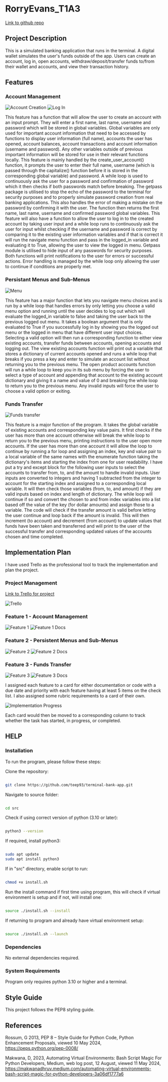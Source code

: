 # RorryEvans_T1A3 

[Link to github repo](https://github.com/teep93/terminal-bank-app)

## Project Description

This is a simulated banking application that runs in the terminal. A digital wallet simulates the user's funds outside of the app. Users can create an account, log in, open accounts, withdraw/deposit/transfer funds to/from their wallet and accounts, and view their transaction history.

## Features

### Account Management

![Account Creation](/docs/account-creation.png)
![Log In](/docs/log-in.png)

This feature has a function that will allow the user to create an account with an input prompt. They will enter a first name, last name, username and password which will be stored in global variables.
Global variables are only used for important account information that need to be accessed by functions to display user information (full name), accounts the user has opened, account balances, account
transactions and account information (username and password). Any other variables outside of previous important information will be stored for use in their relevant functions locally.
This feature is mainly handled by the create_user_account() function, it prompts the user to enter their full name, username (which is passed through the capitalize() function before it is stored in the corresponding global variable) and password. A while loop is used to continuously ask the user
for a password and confirmation of password which it then checks if both passwords match before breaking. The getpass package is utilised to stop the echo of the password to the terminal for security purposes and to properly simulate password creation from real banking applications. This also handles the error of making a mistake on the password by confirming it with the user. The function then returns the first name, last name, username and confirmed password global variables.
This feature will also have a function to allow the user to log in to the created account by taking user input and a while loop runs to continuously ask the user for input whilst checking if the username and password is correct by comparing it to the existing user information variables
and if that is correct it will run the navigate menu function and pass in the logged_in variable and evaluating it to True, allowing the user to view the logged in menu. Getpass module is utilised to hide input of any passwords for security purposes. Both functions will print notifications to the user for errors or successful actions. Error handling is managed by the while loop only allowing the user to continue if conditions are 
properly met.


### Persistant Menus and Sub-Menus

![Menu](/docs/menu.png)

This feature has a major function that lets you navigate menu choices and is run by a while loop that handles errors by only letting you choose a valid menu option and running until the user decides to log out which will evaluate the logged_in variable to false and taking the user back to the previous logged out menu. It takes a boolean argument that is only evaluated to True if you successfully log in by showing you the logged out menu or the logged in menu that have different user input choices. Selecting a valid option will then run a corresponding function to either view existing accounts, transfer funds between accounts, opening accounts and logging out. The view existing accounts function will print out a variable that stores a dictionary of current accounts opened and runs a while loop that breaks if you press a key and enter to simulate an account list without returning you to the previous menu. The open product accounts function will run a while loop to keep you in its sub menu by forcing the user to select a type of account and appending that account to the existing account dictionary and giving it a name and value of 0 and breaking the while loop to return you to the previous menu. Any invalid inputs will force the user to choose a valid option or exiting.


### Funds Transfer

![Funds transfer](/docs/transfer-funds.png)

This feature is a major function of the program. It takes the global variable of existing accounts and corresponding key value pairs. It first checks if the user has more than one account otherwise will break the while loop to return you to the previous menu, printing instructions to the user open more accounts. If the user has more than one account it will allow the loop to continue by running a for loop and assigning an index, key and value pair to a local variable of the same names with the enumerate function taking the dictionary's items and starting the index from one for user readability. I have put a try and except block for the following user inputs to select the accounts to transfer from, to, and the amount to handle invalid inputs. User inputs are converted to integers and having 1 subtracted from the integer to account for the starting index and assigned to a corresponding local variable. It will then check those variables (from, to, and amount) if they are valid inputs based on index and length of dictionary. The while loop will continue if so and convert the chosen to and from index variables into a list based off the value of the key (for dollar amounts) and assign those to a variable. The code will check if the transfer amount is valid before letting the user continue and loop back if the amount is invalid. This will then increment (to account) and decrement (from account) to update values that funds have been taken and transferred and will print to the user of the successful transfer and corresponding updated values of the accounts chosen and time completed.


## Implementation Plan

I have used Trello as the professional tool to track the implementation and plan the project.

### Project Management

[Link to Trello for project](https://trello.com/b/euHyLo7m/t1a3-terminal-application)

![Trello](/docs/trello-overview.png)

### Feature 1 - Account Management

![Feature 1](/docs/f1-code.png)
![Feature 1 Docs](/docs/f1-doc.png)

### Feature 2 - Persistent Menus and Sub-Menus

![Feature 2](/docs/f2-code.png)
![Feature 2 Docs](/docs/f2-doc.png)

### Feature 3 - Funds Transfer

![Feature 3](/docs/f3-code.png)
![Feature 3 Docs](/docs/f3-doc.png)

I assigned each feature to a card for either documentation or code with a due date and priority with each feature having at least 5 items on the check list.
I also assigned some rubric requirements to a card of their own.

![Implementation Progress](/docs/implementation-progress.png)

Each card would then be moved to a corresponding column to track whether the task has started, in progress, or completed.

## HELP

### Installation

To run the program, please follow these steps:

Clone the repository:

```bash

git clone https://github.com/teep93/terminal-bank-app.git

```

Navigate to source folder:

```bash

cd src

```

Check if using correct version of python (3.10 or later):

```bash

python3 --version

```

If required, install python3:

```bash

sudo apt update
sudo apt install python3 

```

If in "src" directory, enable script to run:

```bash

chmod +x install.sh

```

Run the install command if first time using program, this will check if virtual environment is setup and if not, will install one:

```bash

source ./install.sh --install

```

If returning to program and already have virtual environment setup:

```bash

source ./install.sh --launch

```

### Dependencies

No external dependencies required.

### System Requirements

Program only requires python 3.10 or higher and a terminal.

## Style Guide

This project follows the PEP8 styling guide.

## References

Rossum, G 2013, PEP 8 – Style Guide for Python Code, Python Enhancement Proposals, viewed 10 May 2024, https://peps.python.org/pep-0008/

Makwana, D, 2023, Automating Virtual Environments: Bash Script Magic For Python Developers, Medium, web log post, 12 August, viewed 11 May 2024, https://makwanadhruv.medium.com/automating-virtual-environments-bash-script-magic-for-python-developers-3a06df1777a6